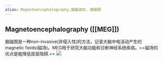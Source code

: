 ```yaml
---
alias: Magnetoencephalography,脑磁波仪, 脑磁图
---
```


## Magnetoencephalography ([[MEG]])
脑磁图是一种non-invasive(非侵入性)的方法，记录大脑中电活动产生的magnetic fields(磁场)。MEG用于研究大脑功能和诊断神经系统疾病。==磁场的优点是能降低皮层阻碍.==
![](https://www.hse.ru/mirror/pubs/share/direct/308273771.jpg)